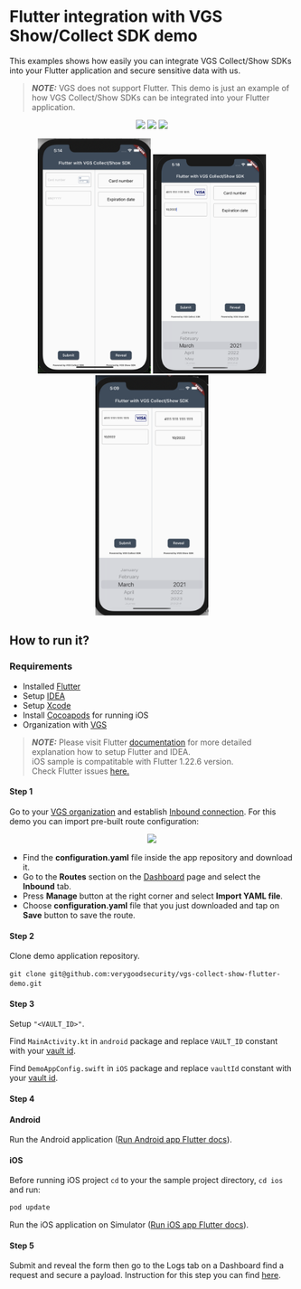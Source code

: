 # Flutter integration with VGS Show/Collect SDK demo

This examples shows how easily you can integrate VGS Collect/Show SDKs into your Flutter application and secure sensitive data with us.

> **_NOTE:_**  VGS does not support Flutter. This demo is just an example of how 
>VGS Collect/Show SDKs can be integrated into your Flutter application.

<p align="center">
    <img src="images/empty.png" width="150">    
    <img src="images/filled.png" width="150">    
    <img src="images/revealed.png" width="150">     
</p>

<p align="center">
    <img src="images/iOS/ios-empty.png" width="200">    
    <img src="images/iOS/ios-filled.png" width="200">    
    <img src="images/iOS/ios-revealed.png" width="200">     
</p>

## How to run it?

### Requirements

- Installed <a href="https://flutter.dev/docs/get-started/install" target="_blank">Flutter</a>
- Setup <a href="https://flutter.dev/docs/get-started/editor?tab=androidstudio" target="_blank">IDEA</a>
- Setup <a href="https://flutter.dev/docs/get-started/install/macos#install-xcode" target="_blank">Xcode</a>
- Install <a href="https://cocoapods.org/" target="_blank">Cocoapods</a> for running iOS
- Organization with <a href="https://www.verygoodsecurity.com/">VGS</a>

> **_NOTE:_**  Please visit Flutter <a href="https://flutter.dev/docs" target="_blank">documentation</a> 
>for more detailed explanation how to setup Flutter and IDEA.</br>
>iOS sample is compatitable with Flutter 1.22.6 version.</br> 
>Check Flutter issues <a href="https://github.com/flutter/flutter/issues" target="_blank">here.</a>

#### Step 1

Go to your <a href="https://dashboard.verygoodsecurity.com/" target="_blank">VGS organization</a> and establish <a href="https://www.verygoodsecurity.com/docs/getting-started/quick-integration#securing-inbound-connection" target="_blank">Inbound connection</a>. For this demo you can import pre-built route configuration:

<p align="center">
<img src="images/dashboard_routs.png" width="600">
</p>

-  Find the **configuration.yaml** file inside the app repository and download it.
-  Go to the **Routes** section on the <a href="https://dashboard.verygoodsecurity.com/" target="_blank">Dashboard</a> page and select the **Inbound** tab. 
-  Press **Manage** button at the right corner and select **Import YAML file**.
-  Choose **configuration.yaml** file that you just downloaded and tap on **Save** button to save the route.

#### Step 2

Clone demo application repository.

`git clone git@github.com:verygoodsecurity/vgs-collect-show-flutter-demo.git`

#### Step 3

Setup `"<VAULT_ID>"`.

Find `MainActivity.kt` in `android` package and replace `VAULT_ID` constant with your <a href="https://www.verygoodsecurity.com/docs/terminology/nomenclature#vault" target="_blank">vault id</a>.

Find `DemoAppConfig.swift` in `iOS` package and replace `vaultId` constant with your <a href="https://www.verygoodsecurity.com/docs/terminology/nomenclature#vault" target="_blank">vault id</a>.

#### Step 4

#### Android

Run the Android application (<a href="https://flutter.dev/docs/get-started/test-drive?tab=androidstudio" target="_blank">Run Android app Flutter docs</a>). 

#### iOS

Before running iOS project `cd` to your the sample project directory, `cd ios` and run:

```ruby
pod update
```

Run the iOS application on Simulator (<a href="https://flutter.dev/docs/get-started/install/macos#set-up-the-ios-simulator" target="_blank">Run iOS app Flutter docs</a>). 

#### Step 5

Submit and reveal the form then go to the Logs tab on a Dashboard find a request and secure a payload.
Instruction for this step you can find <a href="https://www.verygoodsecurity.com/docs/getting-started/quick-integration#securing-inbound-connection" target="_blank">here</a>.
